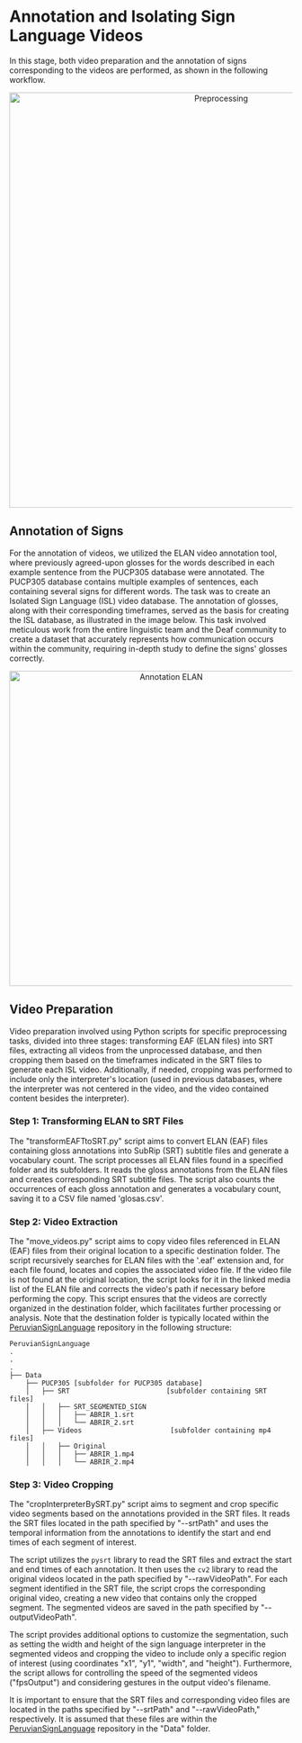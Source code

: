 # Annotation and Isolating Sign Language Videos

In this stage, both video preparation and the annotation of signs corresponding to the videos are performed, as shown in the following workflow.

<p align="center">
  <img src="./assets/Preprocessing.png" alt="Preprocessing" width="738">
</p>


## Annotation of Signs

For the annotation of videos, we utilized the ELAN video annotation tool, where previously agreed-upon glosses for the words described in each example sentence from the PUCP305 database were annotated. The PUCP305 database contains multiple examples of sentences, each containing several signs for different words. The task was to create an Isolated Sign Language (ISL) video database. The annotation of glosses, along with their corresponding timeframes, served as the basis for creating the ISL database, as illustrated in the image below. This task involved meticulous work from the entire linguistic team and the Deaf community to create a dataset that accurately represents how communication occurs within the community, requiring in-depth study to define the signs' glosses correctly.

<p align="center">
  <img src="./assets/ELAN.jpg" alt="Annotation ELAN" width="560">
</p>


## Video Preparation

Video preparation involved using Python scripts for specific preprocessing tasks, divided into three stages: transforming EAF (ELAN files) into SRT files, extracting all videos from the unprocessed database, and then cropping them based on the timeframes indicated in the SRT files to generate each ISL video. Additionally, if needed, cropping was performed to include only the interpreter's location (used in previous databases, where the interpreter was not centered in the video, and the video contained content besides the interpreter).

### Step 1: Transforming ELAN to SRT Files

The "transformEAFTtoSRT.py" script aims to convert ELAN (EAF) files containing gloss annotations into SubRip (SRT) subtitle files and generate a vocabulary count. The script processes all ELAN files found in a specified folder and its subfolders. It reads the gloss annotations from the ELAN files and creates corresponding SRT subtitle files. The script also counts the occurrences of each gloss annotation and generates a vocabulary count, saving it to a CSV file named 'glosas.csv'.

### Step 2: Video Extraction

The "move_videos.py" script aims to copy video files referenced in ELAN (EAF) files from their original location to a specific destination folder. The script recursively searches for ELAN files with the '.eaf' extension and, for each file found, locates and copies the associated video file. If the video file is not found at the original location, the script looks for it in the linked media list of the ELAN file and corrects the video's path if necessary before performing the copy. This script ensures that the videos are correctly organized in the destination folder, which facilitates further processing or analysis. Note that the destination folder is typically located within the [PeruvianSignLanguage](https://github.com/gissemari/PeruvianSignLanguage) repository in the following structure:


<!-- En esta etapa se realiza tanto la preparación de los vídeos como la anotación de las señas correspondientes a los vídeos, como se muestra en el flujo a continuación.

Anotación de Señas

Para la anotación de los vídeos se hizo uso de la herramienta de anotación de videos ELAN, donde se anotaron glosas previamente acordadas para las palabras descritas en cada oración ejemplo de la palabra correspondiente de acuerdo a la base de datos PUCP305, es decir, la base de datos cuenta con múltiples ejemplos de oraciones, y en cada oración se tienen múltiples señas de las diferentes palabras, la tarea es crear un base de datos de Isolated Sign Language (ISL) videos, por tanto la anotación de la Glosa en conjunto con los timeframes donde ocurren sirvieron para la creación de ISL database, como se muestra en la siguiente imagen.
Esta tarea fue un trabajo arduo realizado por todo el equipo de lingüística y la comunidad sorda para crear un conjunto de datos que sean acordes a como se comunican en la comunidad, requiriendo un arduo estudio para definir correctamente las glosas de las señas.

Preparación de Videos

Para la preparación de los vídeos se hizo uso de scripts en python para la realización del preprocesamiento correspondiente, dividido en 3 etapas, transformar los EAF (ELAN files) en archivos SRT , que son mejor manejables para la tarea, extraer todos los vídeos de la base de datos no procesada , y luego recortarlos en función a los timeframes indicados en los archivos SRT para poder generar cada ISL video, asimismo si correspondía se realizaba un recorte de la ubicación del intérprete (utilizado en base de datos anteriores, donde el intérprete no se ubicaba en el centro del vídeo y el vídeo mostraba contenido además del intérprete)

Paso 1: Transformación de ELAN to SRT files

El archivo "transformEAFTtoSRT.py" tiene como objetivo convertir archivos ELAN (EAF) que contienen anotaciones de glosas en archivos de subtítulos SubRip (SRT) y generar un recuento de vocabulario. El script procesa todos los archivos ELAN encontrados en una carpeta especificada y sus subcarpetas. Lee las anotaciones de glosas de los archivos ELAN y crea archivos de subtítulos SRT correspondientes. También cuenta las ocurrencias de cada anotación de glosa y genera un recuento de vocabulario, que se guarda en un archivo CSV llamado 'glosas.csv'. Para utilizar el script, asegúrese de tener instaladas las bibliotecas requeridas y establezca las rutas de entrada y salida según corresponda. Después de ejecutar el script, encontrará los archivos SRT procesados y el recuento de vocabulario en la carpeta de salida especificada.

Paso 2: Extracción de los videos

El archivo "move_videos.py" tiene como objetivo copiar archivos de video referenciados en archivos ELAN (EAF) desde una ubicación original a una ubicación de destino específica. El script recorre una estructura de directorios para buscar archivos ELAN con extensión ".eaf" y, para cada archivo encontrado, busca y copia el archivo de video asociado. Si el archivo de video no se encuentra en la ubicación original, busca en la lista de medios vinculados del archivo ELAN y corrige la ruta del video si es necesario antes de realizar la copia. El script asegura que los videos estén correctamente ubicados en la carpeta de destino, lo que facilita su posterior procesamiento o análisis. Tomar en cuenta, que por lo general la carpeta de destino deberá encontrarse en el repositorio [PeruvianSignLanguage](https://github.com/gissemari/PeruvianSignLanguage) con la siguiente estructura: -->

```
PeruvianSignLanguage
.
.
.
├── Data
    ├── PUCP305 [subfolder for PUCP305 database]
    │   ├── SRT                        [subfolder containing SRT files]
    │   │   ├── SRT_SEGMENTED_SIGN
    │   │   │   ├── ABRIR_1.srt
    │   │   │   └── ABRIR_2.srt
    │   ├── Videos                      [subfolder containing mp4 files]
    │   │   ├── Original
    │   │   │   ├── ABRIR_1.mp4
    │   │   │   └── ABRIR_2.mp4

```


### Step 3: Video Cropping

The "cropInterpreterBySRT.py" script aims to segment and crop specific video segments based on the annotations provided in the SRT files. It reads the SRT files located in the path specified by "--srtPath" and uses the temporal information from the annotations to identify the start and end times of each segment of interest.

The script utilizes the `pysrt` library to read the SRT files and extract the start and end times of each annotation. It then uses the `cv2` library to read the original videos located in the path specified by "--rawVideoPath". For each segment identified in the SRT file, the script crops the corresponding original video, creating a new video that contains only the cropped segment. The segmented videos are saved in the path specified by "--outputVideoPath".

The script provides additional options to customize the segmentation, such as setting the width and height of the sign language interpreter in the segmented videos and cropping the video to include only a specific region of interest (using coordinates "x1", "y1", "width", and "height"). Furthermore, the script allows for controlling the speed of the segmented videos ("fpsOutput") and considering gestures in the output video's filename.

It is important to ensure that the SRT files and corresponding video files are located in the paths specified by "--srtPath" and "--rawVideoPath," respectively. It is assumed that these files are within the [PeruvianSignLanguage](https://github.com/gissemari/PeruvianSignLanguage) repository in the "Data" folder.

<!-- Paso 3: Recorte de los vídeos


El archivo "cropInterpreterBySRT.py" tiene como objetivo segmentar y recortar segmentos específicos de videos basándose en las anotaciones proporcionadas en archivos SRT. Para ello, el script lee los archivos SRT ubicados en la ruta especificada por "--srtPath" y utiliza la información temporal de las anotaciones para identificar los momentos de inicio y finalización de cada segmento de interés.

El script utiliza la biblioteca pysrt para leer los archivos SRT y extraer los tiempos de inicio y finalización de cada anotación. Luego, utiliza la biblioteca cv2 para leer los videos de origen ubicados en la ruta especificada por "--rawVideoPath". Posteriormente, para cada segmento identificado en el archivo SRT, el script recorta el video original correspondiente y crea un nuevo video que contiene solo el segmento recortado. Los nuevos videos segmentados se guardan en la ruta especificada por "--outputVideoPath".

El script también proporciona opciones adicionales para personalizar la segmentación, como la posibilidad de establecer el ancho y alto del intérprete de lenguaje de señas en los videos segmentados y la opción de recortar el video para incluir solo una región de interés específica (coordenadas "x1", "y1", "width" y "height"). Además, se puede controlar la velocidad de los nuevos videos segmentados ("fpsOutput") y la opción de considerar el gesto en el nombre de salida del video.

Es importante tener en cuenta que para que el script funcione correctamente, es necesario que los archivos SRT y los archivos de video correspondientes se encuentren en las ubicaciones especificadas por "--srtPath" y "--rawVideoPath", respectivamente. Se supone que estos archivos se encuentran dentro del repositorio [PeruvianSignLanguage](https://github.com/gissemari/PeruvianSignLanguage) en la carpeta "Data". -->

<!-- ### Repository for cropInterpreterbySRT.py, move_videos.py, transformEAFtoSRT.py

### and for details about annotation process using ELAN software -->

